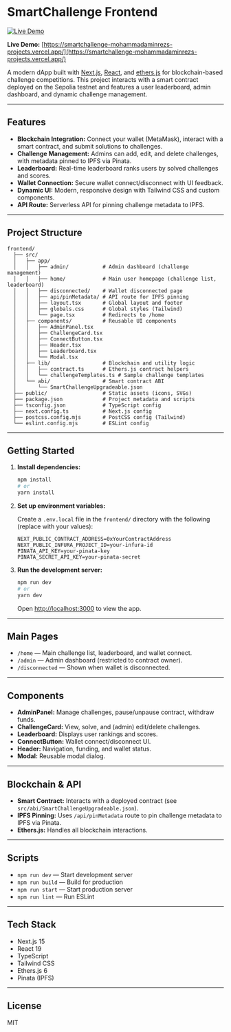 # SmartChallenge Frontend

[![Live Demo](https://img.shields.io/badge/Live%20Demo-Visit%20App-blue?style=for-the-badge)](https://smartchallenge-mohammadaminrezs-projects.vercel.app/)

**Live Demo:** [https://smartchallenge-mohammadaminrezs-projects.vercel.app/](https://smartchallenge-mohammadaminrezs-projects.vercel.app/)

A modern dApp built with [Next.js](https://nextjs.org), [React](https://react.dev), and [ethers.js](https://docs.ethers.org/) for blockchain-based challenge competitions. This project interacts with a smart contract deployed on the Sepolia testnet and features a user leaderboard, admin dashboard, and dynamic challenge management.

---

## Features

- **Blockchain Integration:** Connect your wallet (MetaMask), interact with a smart contract, and submit solutions to challenges.
- **Challenge Management:** Admins can add, edit, and delete challenges, with metadata pinned to IPFS via Pinata.
- **Leaderboard:** Real-time leaderboard ranks users by solved challenges and scores.
- **Wallet Connection:** Secure wallet connect/disconnect with UI feedback.
- **Dynamic UI:** Modern, responsive design with Tailwind CSS and custom components.
- **API Route:** Serverless API for pinning challenge metadata to IPFS.

---

## Project Structure

```
frontend/
  ├── src/
  │   ├── app/
  │   │   ├── admin/           # Admin dashboard (challenge management)
  │   │   ├── home/            # Main user homepage (challenge list, leaderboard)
  │   │   ├── disconnected/    # Wallet disconnected page
  │   │   ├── api/pinMetadata/ # API route for IPFS pinning
  │   │   ├── layout.tsx       # Global layout and footer
  │   │   ├── globals.css      # Global styles (Tailwind)
  │   │   └── page.tsx         # Redirects to /home
  │   ├── components/          # Reusable UI components
  │   │   ├── AdminPanel.tsx
  │   │   ├── ChallengeCard.tsx
  │   │   ├── ConnectButton.tsx
  │   │   ├── Header.tsx
  │   │   ├── Leaderboard.tsx
  │   │   └── Modal.tsx
  │   ├── lib/                 # Blockchain and utility logic
  │   │   ├── contract.ts      # Ethers.js contract helpers
  │   │   └── challengeTemplates.ts # Sample challenge templates
  │   └── abi/                 # Smart contract ABI
  │       └── SmartChallengeUpgradeable.json
  ├── public/                  # Static assets (icons, SVGs)
  ├── package.json             # Project metadata and scripts
  ├── tsconfig.json            # TypeScript config
  ├── next.config.ts           # Next.js config
  ├── postcss.config.mjs       # PostCSS config (Tailwind)
  └── eslint.config.mjs        # ESLint config
```

---

## Getting Started

1. **Install dependencies:**

   ```bash
   npm install
   # or
   yarn install
   ```

2. **Set up environment variables:**

   Create a `.env.local` file in the `frontend/` directory with the following (replace with your values):

   ```env
   NEXT_PUBLIC_CONTRACT_ADDRESS=0xYourContractAddress
   NEXT_PUBLIC_INFURA_PROJECT_ID=your-infura-id
   PINATA_API_KEY=your-pinata-key
   PINATA_SECRET_API_KEY=your-pinata-secret
   ```

3. **Run the development server:**

   ```bash
   npm run dev
   # or
   yarn dev
   ```

   Open [http://localhost:3000](http://localhost:3000) to view the app.

---

## Main Pages

- `/home` — Main challenge list, leaderboard, and wallet connect.
- `/admin` — Admin dashboard (restricted to contract owner).
- `/disconnected` — Shown when wallet is disconnected.

---

## Components

- **AdminPanel:** Manage challenges, pause/unpause contract, withdraw funds.
- **ChallengeCard:** View, solve, and (admin) edit/delete challenges.
- **Leaderboard:** Displays user rankings and scores.
- **ConnectButton:** Wallet connect/disconnect UI.
- **Header:** Navigation, funding, and wallet status.
- **Modal:** Reusable modal dialog.

---

## Blockchain & API

- **Smart Contract:** Interacts with a deployed contract (see `src/abi/SmartChallengeUpgradeable.json`).
- **IPFS Pinning:** Uses `/api/pinMetadata` route to pin challenge metadata to IPFS via Pinata.
- **Ethers.js:** Handles all blockchain interactions.

---

## Scripts

- `npm run dev` — Start development server
- `npm run build` — Build for production
- `npm run start` — Start production server
- `npm run lint` — Run ESLint

---

## Tech Stack

- Next.js 15
- React 19
- TypeScript
- Tailwind CSS
- Ethers.js 6
- Pinata (IPFS)

---

## License

MIT
